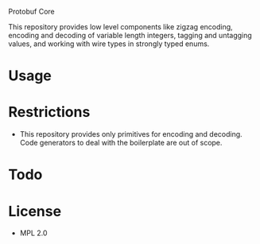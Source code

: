 
Protobuf Core

This repository provides low level components like zigzag encoding,
encoding and decoding of variable length integers,
tagging and untagging values,
and working with wire types in strongly typed enums.

# Usage

# Restrictions
 - This repository provides only primitives for encoding and decoding.
   Code generators to deal with the boilerplate are out of scope.

# Todo

# License
 - MPL 2.0

